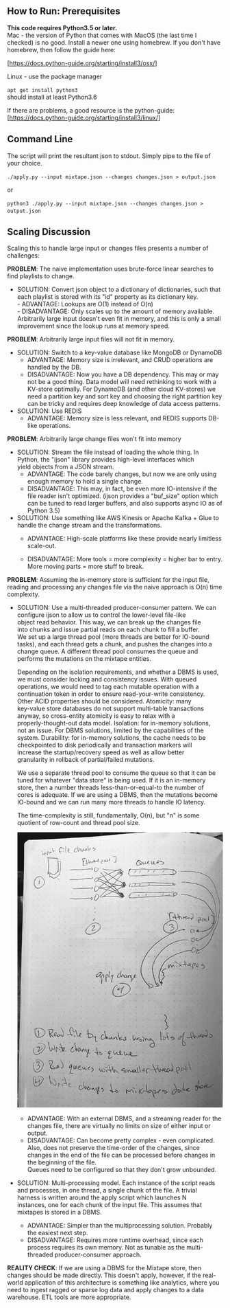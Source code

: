 
## How to Run: Prerequisites  
  
**This code requires Python3.5 or later.**   
Mac - the version of Python that comes with MacOS (the last time I checked) is no good.  Install a newer one using 
homebrew.  If you don't have homebrew, then follow the guide here:  
  
[https://docs.python-guide.org/starting/install3/osx/]  
  
  
Linux - use the package manager  
  
``apt get install python3``   
should install at least Python3.6  
  
If there are problems, a good resource is the python-guide: [https://docs.python-guide.org/starting/install3/linux/]  
  
## Command Line  
  
The script will print the resultant json to stdout.  Simply pipe to the file of your choice.  
  
``./apply.py --input mixtape.json --changes changes.json > output.json``  
  
or  
  
``python3 ./apply.py --input mixtape.json --changes changes.json > output.json``  
  
## Scaling Discussion 

Scaling this to handle large input or changes files presents a number of challenges:      
     
**PROBLEM**: The naive implementation uses brute-force linear searches to find playlists to change.      
      
    
 - SOLUTION: Convert json object to a dictionary of dictionaries, such that each playlist is stored with its "id" 
   property as its dictionary key.     
        - ADVANTAGE:  Lookups are O(1) instead of O(n)    
        - DISADVANTAGE: Only scales up to the amount of memory available.  Arbitrarily large input doesn't even fit in 
   memory, and this is only a small improvement since the lookup runs at memory speed.    
    
      
**PROBLEM**: Arbitrarily large input files will not fit in memory.      
      
    
 - SOLUTION: Switch to a key-value database like MongoDB or DynamoDB    
   - ADVANTAGE:  Memory size is irrelevant, and CRUD operations are    
   handled by the DB.    
   - DISADVANTAGE: Now you have a DB dependency.  This may or may not be a good thing. Data model will need rethinking 
     to work with a KV-store optimally.  For DynamoDB (and other cloud KV-stores) we need a partition key and sort key 
     and choosing the right partition key can be tricky and requires deep knowledge of data access patterns.    
 - SOLUTION: Use REDIS    
   - ADVANTAGE: Memory size is less relevant, and REDIS supports DB-like operations.     
    
**PROBLEM**: Arbitrarily large change files won't fit into memory    
    
 - SOLUTION: Stream the file instead of loading the whole thing.  In    
   Python, the "ijson" library provides high-level interfaces which    
   yield objects from a JSON stream.     
   - ADVANTAGE: The code barely changes, but now we are only using enough memory to hold a single change.    
   - DISADVANTAGE: This may, in fact, be even more IO-intensive if the file reader isn't optimized.  (ijson provides a 
     "buf_size" option which can be tuned to read larger buffers, and also supports async IO as of Python 3.5)    
- SOLUTION: Use something like AWS Kinesis or Apache Kafka + Glue to handle the change stream and the transformations.    
  - ADVANTAGE: High-scale platforms like these provide nearly limitless scale-out.    
        
  - DISADVANTAGE: More tools = more complexity = higher bar to entry.  More moving parts = more stuff to break.    
    
**PROBLEM**: Assuming the in-memory store is sufficient for the input file, reading and processing any changes file via 
the naive approach is O(n) time complexity.    
    
 - SOLUTION: Use a multi-threaded producer-consumer pattern.  We can    
   configure ijson to allow us to control the lower-level file-like    
   object read behavior.  This way, we can break up the changes file    
   into chunks and issue partial reads on each chunk to fill a buffer.     
   We set up a large thread pool (more threads are better for IO-bound    
   tasks), and each thread gets a chunk, and pushes the changes into a    
   change queue.  A different thread pool consumes the queue and    
   performs the mutations on the mixtape entities.      
       
   Depending on the isolation requirements, and whether a DBMS is used,    
   we must consider locking and consistency issues.  With queued    
   operations, we would need to tag each mutable operation with a    
   continuation token in order to ensure read-your-write consistency.     
   Other ACID properties should be considered.  Atomicity:  many    
   key-value store databases do not support multi-table transactions    
   anyway, so cross-entity atomicity is easy to relax with a    
   properly-thought-out data model.  Isolation: for in-memory solutions,    
   not an issue.  For DBMS solutions, limited by the capabilities of the    
   system.  Durability: for in-memory solutions, the cache needs to be    
   checkpointed to disk periodically and transaction markers will    
   increase the startup/recovery speed as well as allow better    
   granularity in rollback of partial/failed mutations.    
       
   We use a separate thread pool to consume the queue so that it can be    
   tuned for whatever "data store" is being used.  If it is an in-memory    
   store, then a number threads less-than-or-equal-to the number of    
   cores is adequate.  If we are using a DBMS, then the mutations become    
   IO-bound and we can run many more threads to handle IO latency.    
       
   The time-complexity is still, fundamentally, O(n), but "n" is some    
   quotient of row-count and thread pool size.    
      
    ![Producer-consumer approach](https://github.com/KenAdamson/highspot-test/blob/main/mt_architecture.jpg)  
      
   - ADVANTAGE:  With an external DBMS, and a streaming reader for the changes file, there are virtually no limits on 
     size of either input or output.    
   - DISADVANTAGE:  Can become pretty complex - even complicated.  Also, does not preserve the time-order of the 
     changes, since changes in the end of the file can be processed before changes in the beginning of the file.  
     Queues need to be configured so that they don't grow unbounded.    
     
 - SOLUTION: Multi-processing model.  Each instance of the script reads     
   and processes, in one thread, a single chunk of the file.  A trivial     
   harness is written around the apply script which launches N       
   instances, one for each chunk of the input file.  This assumes that      
   mixtapes is stored in a DBMS.    
   - ADVANTAGE:  Simpler than the multiprocessing solution.  Probably the easiest next step.    
   - DISADVANTAGE:  Requires more runtime overhead, since each process requires its own memory.  Not as tunable as the 
     multi-threaded producer-consumer approach.    
    
**REALITY CHECK**:  If we are using a DBMS for the Mixtape store, then changes should be made directly.  This doesn't 
apply, however, if the real-world application of this architecture is something like analytics, where you need to ingest 
ragged or sparse log data and apply changes to a data warehouse.  ETL tools are more appropriate.